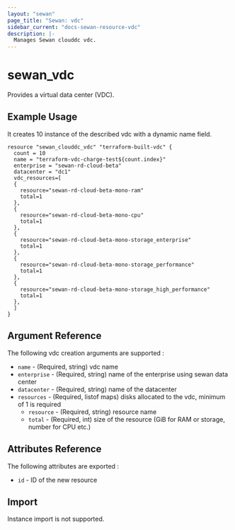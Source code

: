 ```yaml
---
layout: "sewan"
page_title: "Sewan: vdc"
sidebar_current: "docs-sewan-resource-vdc"
description: |-
  Manages Sewan clouddc vdc.
---
```


# sewan\_vdc

Provides a virtual data center (VDC).

## Example Usage

It creates 10 instance of the described vdc with a dynamic name field.

```hcl
resource "sewan_clouddc_vdc" "terraform-built-vdc" {
  count = 10
  name = "terraform-vdc-charge-test${count.index}"
  enterprise = "sewan-rd-cloud-beta"
  datacenter = "dc1"
  vdc_resources=[
  {
    resource="sewan-rd-cloud-beta-mono-ram"
    total=1
  },
  {
    resource="sewan-rd-cloud-beta-mono-cpu"
    total=1
  },
  {
    resource="sewan-rd-cloud-beta-mono-storage_enterprise"
    total=1
  },
  {
    resource="sewan-rd-cloud-beta-mono-storage_performance"
    total=1
  },
  {
    resource="sewan-rd-cloud-beta-mono-storage_high_performance"
    total=1
  },
  ]
}

```

## Argument Reference

The following vdc creation arguments are supported :

* `name` - (Required, string) vdc name
* `enterprise` - (Required, string) name of the enterprise using sewan data center
* `datacenter` - (Required, string) name of the datacenter
* `resources` - (Required, listof maps) disks allocated to the vdc, minimum of 1 is required
  * `resource` - (Required, string) resource name
  * `total` - (Required, int) size of the resource (GiB for RAM or storage, number for CPU etc.)

## Attributes Reference

The following attributes are exported :

* `id` - ID of the new resource

## Import

Instance import is not supported.
